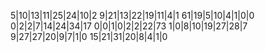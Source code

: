 5|10|13|11|25|24|10|2
9|21|13|22|19|11|4|1
61|19|5|10|4|1|0|0
0|2|2|7|14|24|34|17
0|0|1|0|2|2|22|73
1|0|8|10|19|27|28|7
9|27|27|20|9|7|1|0
15|21|31|20|8|4|1|0
